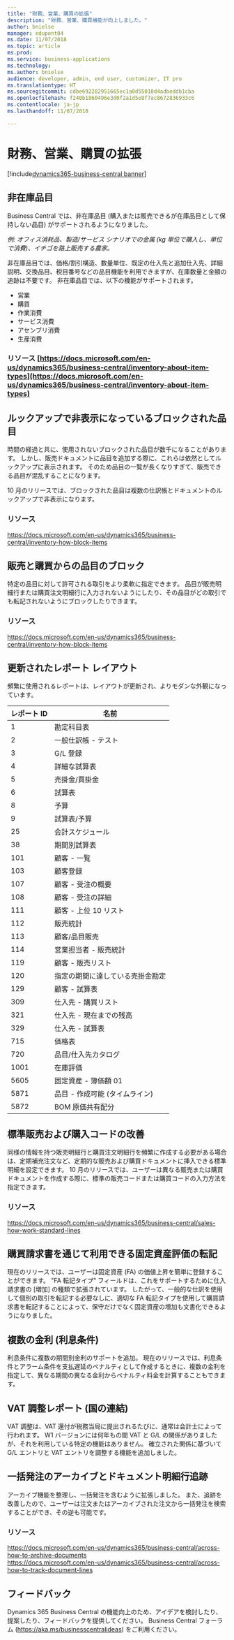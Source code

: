 ```yaml
---
title: "財務、営業、購買の拡張"
description: "財務、営業、購買機能が向上しました。"
author: bnielse
manager: edupont04
ms.date: 11/07/2018
ms.topic: article
ms.prod: 
ms.service: business-applications
ms.technology: 
ms.author: bnielse
audience: developer, admin, end user, customizer, IT pro
ms.translationtype: HT
ms.sourcegitcommit: cdbe692282951665ec1a0d55010d4adbeddb1cba
ms.openlocfilehash: f240b1860496e3d0f2a1d5e8f7ac8672836933c6
ms.contentlocale: ja-jp
ms.lasthandoff: 11/07/2018

---
```


# <a name="enhancements-to-finance-sales-and-purchasing"></a>財務、営業、購買の拡張

[!include[dynamics365-business-central banner](../includes/dynamics365-business-central.md)]

## <a name="non-inventory-items"></a>非在庫品目

Business Central では、非在庫品目 (購入または販売できるが在庫品目として保持しない品目) がサポートされるようになりました。

*例: オフィス消耗品、製造/サービス シナリオでの金属 (kg 単位で購入し、単位で消費)、イチゴを路上販売する農家。*

非在庫品目では、価格/割引構造、数量単位、既定の仕入先と追加仕入先、詳細説明、交換品目、税目番号などの品目機能を利用できますが、在庫数量と金額の追跡は不要です。 非在庫品目では、以下の機能がサポートされます。

* 営業
* 購買
* 作業消費
* サービス消費
* アセンブリ消費
* 生産消費

### <a name="resources-httpsdocsmicrosoftcomen-usdynamics365business-centralinventory-about-item-typeshttpsdocsmicrosoftcomen-usdynamics365business-centralinventory-about-item-types"></a>リソース [https://docs.microsoft.com/en-us/dynamics365/business-central/inventory-about-item-types](https://docs.microsoft.com/en-us/dynamics365/business-central/inventory-about-item-types)  

## <a name="blocked-items-hidden-in-lookups"></a>ルックアップで非表示になっているブロックされた品目

時間の経過と共に、使用されないブロックされた品目が数千になることがあります。 しかし、販売ドキュメントに品目を追加する際に、これらは依然としてルックアップに表示されます。 そのため品目の一覧が長くなりすぎて、販売できる品目が混乱することになります。

10 月のリリースでは、ブロックされた品目は複数の仕訳帳とドキュメントのルックアップで非表示になります。

### <a name="resources"></a>リソース
https://docs.microsoft.com/en-us/dynamics365/business-central/inventory-how-block-items

## <a name="block-items-from-sales-and-purchasing"></a>販売と購買からの品目のブロック

特定の品目に対して許可される取引をより柔軟に指定できます。 品目が販売明細行または購買注文明細行に入力されないようにしたり、その品目がどの取引でも転記されないようにブロックしたりできます。

### <a name="resources"></a>リソース
https://docs.microsoft.com/en-us/dynamics365/business-central/inventory-how-block-items

## <a name="updated-reports-layout"></a>更新されたレポート レイアウト

頻繁に使用されるレポートは、レイアウトが更新され、よりモダンな外観になっています。  

|レポート ID|名前|
|---------|----|
|1|勘定科目表|
|2|一般仕訳帳 - テスト|
|3|G/L 登録|
|4|詳細な試算表|
|5|売掛金/買掛金|
|6|試算表|
|8|予算|
|9|試算表/予算|
|25|会計スケジュール|
|38|期間別試算表|
|101|顧客 - 一覧|
|103|顧客登録|
|107|顧客 - 受注の概要|
|108|顧客 - 受注の詳細|
|111|顧客 - 上位 10 リスト|
|112|販売統計|
|113|顧客/品目販売|
|114|営業担当者 - 販売統計|
|119|顧客 - 販売リスト|
|120|指定の期間に達している売掛金勘定|
|129|顧客 - 試算表|
|309|仕入先 - 購買リスト|
|321|仕入先 - 現在までの残高|
|329|仕入先 - 試算表|
|715|価格表|
|720|品目/仕入先カタログ|
|1001|在庫評価|
|5605|固定資産 - 簿価額 01|
|5871|品目 - 作成可能 (タイムライン)|
|5872|BOM 原価共有配分|

## <a name="standard-sales-and-purchase-codes-improvements"></a>標準販売および購入コードの改善

同様の情報を持つ販売明細行と購買注文明細行を頻繁に作成する必要がある場合は、定期補充注文など、定期的な販売および購買ドキュメントに挿入できる標準明細を設定できます。 10 月のリリースでは、ユーザーは異なる販売または購買ドキュメントを作成する際に、標準の販売コードまたは購買コードの入力方法を指定できます。

### <a name="resources"></a>リソース
https://docs.microsoft.com/en-us/dynamics365/business-central/sales-how-work-standard-lines

## <a name="fixed-assets-appreciation-posting-available-through-purchase-invoice"></a>購買請求書を通じて利用できる固定資産評価の転記

現在のリリースでは、ユーザーは固定資産 (FA) の価値上昇を簡単に登録することができます。 "FA 転記タイプ" フィールドは、これをサポートするために仕入請求書の [増加] の種類で拡張されています。 したがって、一般的な仕訳を使用して個別の取引を転記する必要なしに、適切な FA 転記タイプを使用して購買請求書を転記することによって、保守だけでなく固定資産の増加も文書化できるようになりました。

## <a name="multiple-interest-rates-finance-charge-terms"></a>複数の金利 (利息条件)

利息条件に複数の期間別金利のサポートを追加。 現在のリリースでは、利息条件とアラーム条件を支払遅延のペナルティとして作成するときに、複数の金利を指定して、異なる期間の異なる金利からペナルティ料金を計算することもできます。  

## <a name="vat-reconciliation-report-country-consolidation"></a>VAT 調整レポート (国の連結)

VAT 調整は、VAT 還付が税務当局に提出されるたびに、通常は会計士によって行われます。 W1 バージョンには何年もの間 VAT と G/L の関係がありましたが、それを利用している特定の機能はありません。 確立された関係に基づいて G/L エントリと VAT エントリを調整する機能を追加しました。

## <a name="archiving-of-blanket-orders-and-document-line-tracking"></a>一括発注のアーカイブとドキュメント明細行追跡

アーカイブ機能を整理し、一括発注を含むように拡張しました。 また、追跡を改善したので、ユーザーは注文またはアーカイブされた注文から一括発注を検索することができ、その逆も可能です。

### <a name="resources"></a>リソース
https://docs.microsoft.com/en-us/dynamics365/business-central/across-how-to-archive-documents  
https://docs.microsoft.com/en-us/dynamics365/business-central/across-how-to-track-document-lines

## <a name="tell-us-what-you-think"></a>フィードバック
Dynamics 365 Business Central の機能向上のため、アイデアを検討したり、提案したり、フィードバックを提供してください。 Business Central フォーラム (https://aka.ms/businesscentralideas) をご利用ください。

